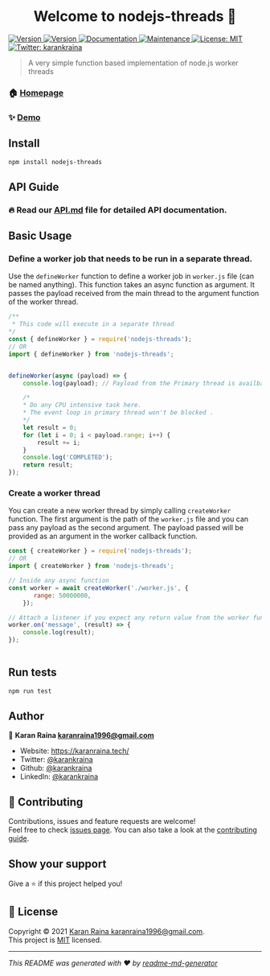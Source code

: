 <h1 align="center">Welcome to nodejs-threads 👋</h1>
<p>
  <a href="https://circleci.com/gh/karankraina/nodejs-threads/tree/main.svg?style=svg" target="_blank">
    <img alt="Version" src="https://circleci.com/gh/karankraina/nodejs-threads/tree/main.svg?style=svg">
  </a>
  <a href="https://www.npmjs.com/package/nodejs-threads" target="_blank">
    <img alt="Version" src="https://img.shields.io/npm/v/nodejs-threads.svg">
  </a>
  <a href="https://github.com/karankraina/nodejs-threads#readme" target="_blank">
    <img alt="Documentation" src="https://img.shields.io/badge/documentation-yes-brightgreen.svg" />
  </a>
  <a href="https://github.com/karankraina/nodejs-threads/graphs/commit-activity" target="_blank">
    <img alt="Maintenance" src="https://img.shields.io/badge/Maintained%3F-yes-green.svg" />
  </a>
  <a href="https://github.com/karankraina/nodejs-threads/blob/main/LICENSE" target="_blank">
    <img alt="License: MIT" src="https://img.shields.io/github/license/karankraina/nodejs-threads" />
  </a>
  <a href="https://twitter.com/karankraina" target="_blank">
    <img alt="Twitter: karankraina" src="https://img.shields.io/twitter/follow/karankraina.svg?style=social" />
  </a>
</p>

> A very simple function based implementation of node.js worker threads

### 🏠 [Homepage](https://github.com/karankraina/nodejs-threads#readme)

### ✨ [Demo](https://replit.com/@karankraina/nodejs-threads)

## Install

```sh
npm install nodejs-threads
```

## API Guide

### 🔥 Read our [API.md](https://github.com/karankraina/nodejs-threads/blob/main/API.md) file for detailed API documentation.


## Basic Usage

### Define a worker job that needs to be run in a separate thread.

Use the ```defineWorker``` function to define a worker job in ```worker.js``` file (can be named anything). This function takes an async function as argument. It passes the payload received from the main thread to the argument function of the worker thread.

```javascript
/** 
 * This code will execute in a separate thread
*/
const { defineWorker } = require('nodejs-threads');
// OR
import { defineWorker } from 'nodejs-threads';


defineWorker(async (payload) => {
    console.log(payload); // Payload from the Primary thread is availbale here

    /*
    * Do any CPU intensive task here.
    * The event loop in primary thread won't be blocked .
    */
    let result = 0;
    for (let i = 0; i < payload.range; i++) {
        result += i;
    }
    console.log('COMPLETED');
    return result;
});
```

### Create a worker thread

You can create a new worker thread by simply calling ```createWorker``` function. The first argument is the path of the ```worker.js``` file and you can pass any payload as the second argument. The payload passed will be provided as an argument in the worker callback function.

```javascript
const { createWorker } = require('nodejs-threads');
// OR
import { createWorker } from 'nodejs-threads';

// Inside any async function
const worker = await createWorker('./worker.js', {
       range: 50000000,
    });

// Attach a listener if you expect any return value from the worker funcion
worker.on('message', (result) => {
    console.log(result);
});
    
```


## Run tests

```sh
npm run test
```

## Author

👤 **Karan Raina <karanraina1996@gmail.com>**

* Website: https://karanraina.tech/
* Twitter: [@karankraina](https://twitter.com/karankraina)
* Github: [@karankraina](https://github.com/karankraina)
* LinkedIn: [@karankraina](https://linkedin.com/in/karankraina)

## 🤝 Contributing

Contributions, issues and feature requests are welcome!<br />Feel free to check [issues page](https://github.com/karankraina/nodejs-threads/issues). You can also take a look at the [contributing guide](https://github.com/karankraina/nodejs-threads/blob/master/CONTRIBUTING.md).

## Show your support

Give a ⭐️ if this project helped you!

## 📝 License

Copyright © 2021 [Karan Raina <karanraina1996@gmail.com>](https://github.com/karankraina).<br />
This project is [MIT](https://github.com/karankraina/nodejs-threads/blob/main/LICENSE) licensed.

***
_This README was generated with ❤️ by [readme-md-generator](https://github.com/kefranabg/readme-md-generator)_
